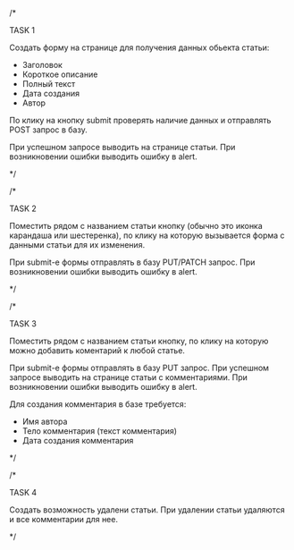/\*

TASK 1

Создать форму на странице для получения данных обьекта статьи:

-  Заголовок
-  Короткое описание
-  Полный текст
-  Дата создания
-  Автор

По клику на кнопку submit проверять наличие данных и отправлять POST запрос в
базу.

При успешном запросе выводить на странице статьи. При возникновении ошибки
выводить ошибку в alert.

\*/

/\*

TASK 2

Поместить рядом с названием статьи кнопку (обычно это иконка карандаша или
шестеренка), по клику на которую вызывается форма с данными статьи для их
изменения.

При submit-е формы отправлять в базу PUT/PATCH запрос. При возникновении ошибки
выводить ошибку в alert.

\*/

/\*

TASK 3

Поместить рядом с названием статьи кнопку, по клику на которую можно добавить
коментарий к любой статье.

При submit-е формы отправлять в базу PUT запрос. При успешном запросе выводить
на странице статьи с комментариями. При возникновении ошибки выводить ошибку в
alert.

Для создания комментария в базе требуется:

-  Имя автора
-  Тело комментария (текст комментария)
-  Дата создания комментария

\*/

/\*

TASK 4

Создать возможность удалени статьи. При удалении статьи удаляются и все
комментарии для нее.

\*/
